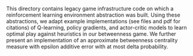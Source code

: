 This directory contains legacy game infrastructure code on which a reinforcement learning environment abstraction was built. Using these abstractions, we adapt example implementations (see files and pdf for citations) of Q-learning, policy gradients, and actor-critic models to learn optimal play against heuristics in our betweenness game. We further present an implementation of an approximate betweenness centrality measure with epsilon additive error with at most delta probability. 
